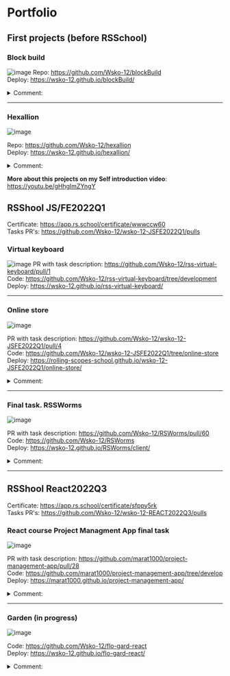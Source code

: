 # Portfolio
## First projects (before RSSchool)
### Block build
![image](https://user-images.githubusercontent.com/63554864/206157128-fd60250b-9ed9-4659-9cb2-f57f2aa14aa7.png)
Repo: https://github.com/Wsko-12/blockBuild  
Deploy: https://wsko-12.github.io/blockBuild/

<details>
<summary>Comment:</summary>
<br>
This is my first project. This is a small clone of Minecraft (build only). Project was made using Three.js lib, and hardest part was create a global light (it was made using glsl shader and calculating "light value" for every vertex on cube). 


Thus it turned out to simulate global illumination (shadow in the corners (1)) and all global light (2):
![image](https://user-images.githubusercontent.com/63554864/206159334-c482ad00-40a7-43ca-a7b5-4760f151c921.png)

It's dynamic, so if we delete cube we will see light at the tunel:
![image](https://user-images.githubusercontent.com/63554864/206159759-b8ceef65-ab27-42a3-a713-af6921046fa1.png)

Also I implemented block light (for example lava):
![image](https://user-images.githubusercontent.com/63554864/206160158-50ee924b-bd3f-414c-b111-a2b308688750.png)

Created a dynamic changes of geometry for liquid blocks
![image](https://user-images.githubusercontent.com/63554864/206160800-d674cee6-a045-42f8-96b0-3e78cc21822e.png)

And also this Minecraft "physics" of water
![image](https://user-images.githubusercontent.com/63554864/206161108-4c3e1e81-f06c-41a1-93b1-dea3cca26288.png)
![image](https://user-images.githubusercontent.com/63554864/206161271-629ffbe6-39fe-4e03-9eb5-d29cb3e7f725.png)


 It also works in reverse. So if I remove the very first block of water from which it spread, all the remaining water will "dry up":
![image](https://user-images.githubusercontent.com/63554864/206161776-6320f914-b816-4ae6-b5af-e6f9a10d1cf4.png)
![image](https://user-images.githubusercontent.com/63554864/206161967-fd889a2d-d6bf-4ff9-a1e8-ce4ed65af42b.png)


</details>

<hr />

### Hexallion
![image](https://user-images.githubusercontent.com/63554864/206843931-bb3fe522-5981-470b-b2c6-c9ca3aee6532.png)

Repo: https://github.com/Wsko-12/hexallion  
Deploy: https://wsko-12.github.io/hexallion/

<details>
<summary>Comment:</summary>
<br>
This is a digital version of a board game that I came up with when my friends and I got tired of playing Monopoly. Unfortunately multiplayer is not available yet as Heroku has blocked free plans. Here is a link for tutorial how to play.

![image](https://user-images.githubusercontent.com/63554864/206844871-fe3819c8-e76b-423d-bf06-d28ba5a70c4d.png)
</details>

**More about this projects on my Self introduction video**: https://youtu.be/gHhgImZYngY

## RSShool JS/FE2022Q1
Certificate: https://app.rs.school/certificate/wwwccw60  
Tasks PR's: https://github.com/Wsko-12/wsko-12-JSFE2022Q1/pulls  

### Virtual keyboard
![image](https://user-images.githubusercontent.com/63554864/165915113-9dcc358c-470b-4f6f-befe-75523bd1043c.png)
PR with task description: https://github.com/Wsko-12/rss-virtual-keyboard/pull/1  
Code: https://github.com/Wsko-12/rss-virtual-keyboard/tree/development  
Deploy: https://wsko-12.github.io/rss-virtual-keyboard/  

<hr />

### Online store
![image](https://user-images.githubusercontent.com/63554864/179398594-435f7f15-2031-43fd-a893-c6ed2f752f1b.png)

PR with task description: https://github.com/Wsko-12/wsko-12-JSFE2022Q1/pull/4  
Code: https://github.com/Wsko-12/wsko-12-JSFE2022Q1/tree/online-store    
Deploy: https://rolling-scopes-school.github.io/wsko-12-JSFE2022Q1/online-store/   

<details>
<summary>Comment:</summary>
<br>
No libraries are used. Especially for sliders and sorting animation 
</details>

<hr />

### Final task. RSSWorms

![image](https://user-images.githubusercontent.com/63554864/188439720-ba9ea0d7-f528-471f-a1f9-717e5409e391.png)

PR with task description: https://github.com/Wsko-12/RSWorms/pull/60  
Code: https://github.com/Wsko-12/RSWorms     
Deploy: https://wsko-12.github.io/RSWorms/client/   

<details>
<summary>Comment:</summary>
<br>
Multiplayer not available because of Heroku block. In Readme file instruction how to check multiplayer on localhost.

My presentation about how it works: https://youtu.be/zVUctmXDQNQ  

</details>

<hr />

## RSShool React2022Q3

Certificate: https://app.rs.school/certificate/sfppy5rk    
Tasks PR's: https://github.com/Wsko-12/wsko-12-REACT2022Q3/pulls 

### React course Project Managment App final task
![image](https://user-images.githubusercontent.com/63554864/206896542-2f478b35-f7ac-40ca-b720-10c9c168186e.png)


PR with task description: https://github.com/marat1000/project-management-app/pull/28   
Code: https://github.com/marat1000/project-management-app/tree/develop  
Deploy: https://marat1000.github.io/project-management-app/  

<details>
<summary>Comment:</summary>
<br>
drag and drop was made without libraries
</details>

<hr />

### Garden (in progress)
![image](https://user-images.githubusercontent.com/63554864/214608645-90c487df-dc50-400e-8fe1-69e8169eb2f1.png)

Code: https://github.com/Wsko-12/flo-gard-react  
Deploy: https://wsko-12.github.io/flo-gard-react/

<details>
<summary>Comment:</summary>
<br>
Project created with Three.js (NOT React Three Fiber) and React. "Game world" connected with UI using Redux Toolkit.
</details>
